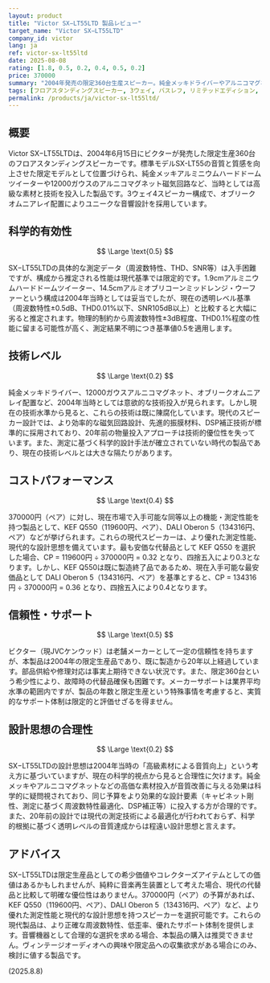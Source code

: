 ```yaml
---
layout: product
title: "Victor SX−LT55LTD 製品レビュー"
target_name: "Victor SX−LT55LTD"
company_id: victor
lang: ja
ref: victor-sx-lt55ltd
date: 2025-08-08
rating: [1.8, 0.5, 0.2, 0.4, 0.5, 0.2]
price: 370000
summary: "2004年発売の限定360台生産スピーカー。純金メッキドライバーやアルニコマグネットなど高級素材を投入するも、370000円（ペア）という価格に対し現代の同等機能製品が約3分の1の価格で入手可能であり、コストパフォーマンスは低い。"
tags: [フロアスタンディングスピーカー, 3ウェイ, バスレフ, リミテッドエディション, アルニコマグネット]
permalink: /products/ja/victor-sx-lt55ltd/
---
```


## 概要

Victor SX−LT55LTDは、2004年6月15日にビクターが発売した限定生産360台のフロアスタンディングスピーカーです。標準モデルSX-LT55の音質と質感を向上させた限定モデルとして位置づけられ、純金メッキアルミニウムハードドームツイーターや12000ガウスのアルニコマグネット磁気回路など、当時としては高級な素材と技術を投入した製品です。3ウェイ4スピーカー構成で、オブリークオムニアレイ配置によりユニークな音響設計を採用しています。

## 科学的有効性

$$ \Large \text{0.5} $$

SX−LT55LTDの具体的な測定データ（周波数特性、THD、SNR等）は入手困難ですが、構成から推定される性能は現代基準では限定的です。1.9cmアルミニウムハードドームツイーター、14.5cmアルミオブリコーンミッドレンジ・ウーファーという構成は2004年当時としては妥当でしたが、現在の透明レベル基準（周波数特性±0.5dB、THD0.01%以下、SNR105dB以上）と比較すると大幅に劣ると推定されます。物理的制約から周波数特性±3dB程度、THD0.1%程度の性能に留まる可能性が高く、測定結果不明につき基準値0.5を適用します。

## 技術レベル

$$ \Large \text{0.2} $$

純金メッキドライバー、12000ガウスアルニコマグネット、オブリークオムニアレイ配置など、2004年当時としては意欲的な技術投入が見られます。しかし現在の技術水準から見ると、これらの技術は既に陳腐化しています。現代のスピーカー設計では、より効率的な磁気回路設計、先進的振膜材料、DSP補正技術が標準的に採用されており、20年前の物量投入アプローチは技術的優位性を失っています。また、測定に基づく科学的設計手法が確立されていない時代の製品であり、現在の技術レベルとは大きな隔たりがあります。

## コストパフォーマンス

$$ \Large \text{0.4} $$

370000円（ペア）に対し、現在市場で入手可能な同等以上の機能・測定性能を持つ製品として、KEF Q550（119600円、ペア）、DALI Oberon 5（134316円、ペア）などが挙げられます。これらの現代スピーカーは、より優れた測定性能、現代的な設計思想を備えています。最も安価な代替品として KEF Q550 を選択した場合、CP = 119600円 ÷ 370000円 = 0.32 となり、四捨五入により0.3となります。しかし、KEF Q550は既に製造終了品であるため、現在入手可能な最安価品として DALI Oberon 5（134316円、ペア）を基準とすると、CP = 134316円 ÷ 370000円 = 0.36 となり、四捨五入により0.4となります。

## 信頼性・サポート

$$ \Large \text{0.5} $$

ビクター（現JVCケンウッド）は老舗メーカーとして一定の信頼性を持ちますが、本製品は2004年の限定生産品であり、既に製造から20年以上経過しています。部品供給や修理対応は事実上期待できない状況です。また、限定360台という希少性により、故障時の代替品確保も困難です。メーカーサポートは業界平均水準の範囲内ですが、製品の年数と限定生産という特殊事情を考慮すると、実質的なサポート体制は限定的と評価せざるを得ません。

## 設計思想の合理性

$$ \Large \text{0.2} $$

SX−LT55LTDの設計思想は2004年当時の「高級素材による音質向上」という考え方に基づいていますが、現在の科学的視点から見ると合理性に欠けます。純金メッキやアルニコマグネットなどの高価な素材投入が音質改善に与える効果は科学的に疑問視されており、同じ予算をより効果的な設計要素（キャビネット剛性、測定に基づく周波数特性最適化、DSP補正等）に投入する方が合理的です。また、20年前の設計では現代の測定技術による最適化が行われておらず、科学的根拠に基づく透明レベルの音質達成からは程遠い設計思想と言えます。

## アドバイス

SX−LT55LTDは限定生産品としての希少価値やコレクターズアイテムとしての価値はあるかもしれませんが、純粋に音楽再生装置として考えた場合、現代の代替品と比較して明確な優位性はありません。370000円（ペア）の予算があれば、KEF Q550（119600円、ペア）、DALI Oberon 5（134316円、ペア）など、より優れた測定性能と現代的な設計思想を持つスピーカーを選択可能です。これらの現代製品は、より正確な周波数特性、低歪率、優れたサポート体制を提供します。音響機器として合理的な選択を求める場合、本製品の購入は推奨できません。ヴィンテージオーディオへの興味や限定品への収集欲求がある場合にのみ、検討に値する製品です。

(2025.8.8)
